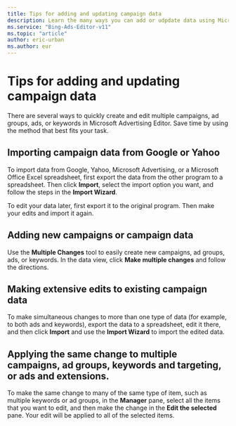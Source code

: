 ```yaml
---
title: Tips for adding and updating campaign data
description: Learn the many ways you can add or udpdate data using Microsoft Advertising Editor .
ms.service: "Bing-Ads-Editor-v11"
ms.topic: "article"
author: eric-urban
ms.author: eur
---
```


# Tips for adding and updating campaign data

There are several ways to quickly create and edit multiple campaigns, ad groups, ads, or keywords in Microsoft Advertising Editor.  Save time by using the method that best fits your task.

## Importing campaign data from Google or Yahoo
To import data from Google, Yahoo, Microsoft Advertising,     or a Microsoft Office Excel spreadsheet, first export the data from the other program to a spreadsheet.     Then click **Import**, select the import option you want, and follow the steps in the **Import Wizard**.

To edit your data later, first export it to the original program. Then make your edits and import it again.

## Adding new campaigns or campaign data
Use the **Multiple Changes** tool to easily create new campaigns, ad groups, ads, or keywords.    In the data view, click **Make multiple changes** and follow the directions.
## Making extensive edits to existing campaign data
To make simultaneous changes to more than one type of data (for example, to both ads and keywords), export the data to a spreadsheet,    edit it there, and then click **Import** and use the **Import Wizard** to import the edited data.
## Applying the same change to multiple campaigns, ad groups, keywords and targeting, or ads and extensions.
To make the same change to many of the same type of item, such as multiple keywords or ad groups, in the **Manager** pane, select all the items that you want to edit, and then make the change in the **Edit the selected** pane. Your edit will be applied to all of the selected items.


